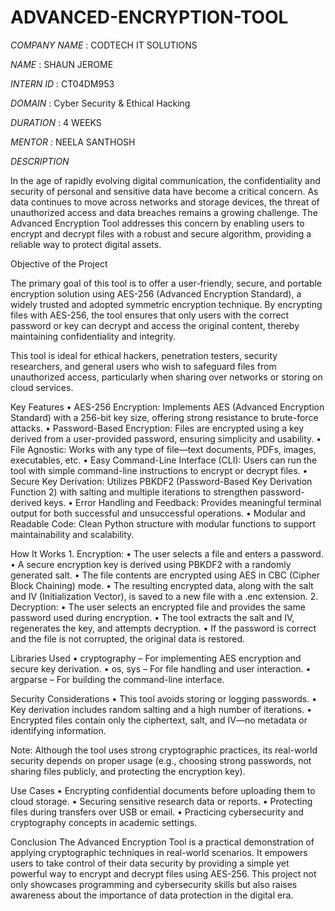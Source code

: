 # ADVANCED-ENCRYPTION-TOOL

*COMPANY NAME* : CODTECH IT SOLUTIONS


*NAME* : SHAUN JEROME


*INTERN ID* : CT04DM953


*DOMAIN* : Cyber Security & Ethical Hacking


*DURATION* : 4 WEEKS


*MENTOR* : NEELA SANTHOSH



*DESCRIPTION* 

In the age of rapidly evolving digital communication, the confidentiality and security of personal and sensitive data have become a critical concern. As data continues to move across networks and storage devices, the threat of unauthorized access and data breaches remains a growing challenge. The Advanced Encryption Tool addresses this concern by enabling users to encrypt and decrypt files with a robust and secure algorithm, providing a reliable way to protect digital assets.

Objective of the Project

The primary goal of this tool is to offer a user-friendly, secure, and portable encryption solution using AES-256 (Advanced Encryption Standard), a widely trusted and adopted symmetric encryption technique. By encrypting files with AES-256, the tool ensures that only users with the correct password or key can decrypt and access the original content, thereby maintaining confidentiality and integrity.

This tool is ideal for ethical hackers, penetration testers, security researchers, and general users who wish to safeguard files from unauthorized access, particularly when sharing over networks or storing on cloud services.

Key Features
	•	AES-256 Encryption: Implements AES (Advanced Encryption Standard) with a 256-bit key size, offering strong resistance to brute-force attacks.
	•	Password-Based Encryption: Files are encrypted using a key derived from a user-provided password, ensuring simplicity and usability.
	•	File Agnostic: Works with any type of file—text documents, PDFs, images, executables, etc.
	•	Easy Command-Line Interface (CLI): Users can run the tool with simple command-line instructions to encrypt or decrypt files.
	•	Secure Key Derivation: Utilizes PBKDF2 (Password-Based Key Derivation Function 2) with salting and multiple iterations to strengthen password-derived keys.
	•	Error Handling and Feedback: Provides meaningful terminal output for both successful and unsuccessful operations.
	•	Modular and Readable Code: Clean Python structure with modular functions to support maintainability and scalability.

How It Works
	1.	Encryption:
	•	The user selects a file and enters a password.
	•	A secure encryption key is derived using PBKDF2 with a randomly generated salt.
	•	The file contents are encrypted using AES in CBC (Cipher Block Chaining) mode.
	•	The resulting encrypted data, along with the salt and IV (Initialization Vector), is saved to a new file with a .enc extension.
	2.	Decryption:
	•	The user selects an encrypted file and provides the same password used during encryption.
	•	The tool extracts the salt and IV, regenerates the key, and attempts decryption.
	•	If the password is correct and the file is not corrupted, the original data is restored.

Libraries Used
	•	cryptography – For implementing AES encryption and secure key derivation.
	•	os, sys – For file handling and user interaction.
	•	argparse – For building the command-line interface.

Security Considerations
	•	This tool avoids storing or logging passwords.
	•	Key derivation includes random salting and a high number of iterations.
	•	Encrypted files contain only the ciphertext, salt, and IV—no metadata or identifying information.

Note: Although the tool uses strong cryptographic practices, its real-world security depends on proper usage (e.g., choosing strong passwords, not sharing files publicly, and protecting the encryption key).

Use Cases
	•	Encrypting confidential documents before uploading them to cloud storage.
	•	Securing sensitive research data or reports.
	•	Protecting files during transfers over USB or email.
	•	Practicing cybersecurity and cryptography concepts in academic settings.

Conclusion
The Advanced Encryption Tool is a practical demonstration of applying cryptographic techniques in real-world scenarios. It empowers users to take control of their data security by providing a simple yet powerful way to encrypt and decrypt files using AES-256. This project not only showcases programming and cybersecurity skills but also raises awareness about the importance of data protection in the digital era.
